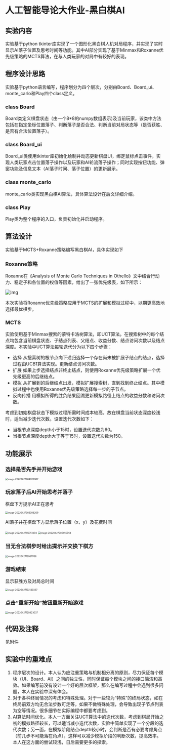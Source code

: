 # 人工智能导论大作业-黑白棋AI

## 实验内容

实验基于python tkinter库实现了一个图形化黑白棋人机对局程序，并实现了实时显示AI落子位置及思考时间等功能。其中AI部分实现了基于Minmax和Roxanne优先级策略的MCTS算法，在与人类玩家的对局中有较好的表现。

## 程序设计思路

实验基于python语言编写，程序划分为四个层次，分别由Board、Board_ui、monte_carlo和Play四个class定义。

### class Board

Board类定义棋盘状态（由一个8*8的numpy数组表示)及当前玩家，该类中方法包括在指定坐标位置落子、判断落子是否合法、判断当前对局状态等（是否获胜、是否有合法位置落子）。

### class Board_ui

Board_ui类使用tkinter库初始化绘制并动态更新棋盘UI，绑定鼠标点击事件，实现人类玩家点击位置落子操作以及玩家和AI轮流落子操作；同时实现按钮功能、弹窗功能及信息文本（AI落子时间、落子位置）的更新展示。

### class monte_carlo

monte_carlo类实现黑白棋AI算法，具体算法设计在后文详细介绍。

### class Play

Play类为整个程序的入口，负责初始化并启动程序。

## 算法设计

实验基于MCTS+Roxanne策略编写黑白棋AI，具体实现如下

### Roxanne策略

Roxanne在《Analysis of Monte Carlo Techniques in Othello》文中结合行动力、稳定子和各位置的权值等因素，给出了一张优先级表，如下所示：

![img](https://camo.githubusercontent.com/50f5c13d3df3d4d1d08e690549d786335ac3d60e329400d285cf93fc17885e12/687474703a2f2f692e696d6775722e636f6d2f347830716b35642e706e67)

本次实验将Roxanne优先级策略应用于MCTS的扩展和模拟过程中，以期更高效地选择最优棋步。

### MCTS

实验使用基于Minmax搜索的蒙特卡洛树算法，即UCT算法。在搜索树中的每个结点均包含当前棋盘状态、子结点列表、父结点、收益分数、结点访问次数以及结点深度。本实验中UCT算法每轮迭代分为以下四个步骤：

- 选择 从搜索树的根节点向下递归选择一个存在尚未被扩展子结点的结点，选择过程由UCB1算法实现。更新结点访问次数。
- 扩展 如果上步选择结点非终止结点，则使用Roxanne优先级策略扩展一个优先级更高的后继结点。
- 模拟 从扩展到的后继结点出发，模拟扩展搜索树，直到找到终止结点。其中模拟过程中也使用Roxanne优先级策略选择每一步的子节点。
- 反向传播 用模拟所得的胜负结果回溯更新模拟路径上结点的收益分数和访问次数。

考虑到初始棋盘状态下模拟过程所需时间成本较高，故在棋盘当前状态深度较浅时，适当减少迭代次数。设置迭代次数如下：

- 当根节点深度depth小于15时，设置迭代次数为60。
- 当根节点深度depth大于等于15时，设置迭代次数为150。

## 功能展示

### 选择是否先手并开始游戏

<img src="https://github.com/HansSunY/Reversi/blob/main/IMG/image-20220427084920987.png" alt="image-20220427084920987" style="zoom:50%;" />

### 玩家落子后AI开始思考并落子

棋盘下方提示AI正在思考

<img src="https://github.com/HansSunY/Reversi/blob/main/IMG/image-20220427085306209.png" alt="image-20220427085306209" style="zoom:50%;" />

AI落子并在棋盘下方显示落子位置（x，y）及花费时间

<img src="https://github.com/HansSunY/Reversi/blob/main/IMG/image-20220427110751494.png" alt="image-20220427110751494" style="zoom: 50%;" />

<img src="https://github.com/HansSunY/Reversi/blob/main/IMG/image-20220427085450954.png" alt="image-20220427085450954" style="zoom:50%;" />





### 当无合法棋步时给出提示并交换下棋方

<img src="https://github.com/HansSunY/Reversi/blob/main/IMG/image-20220427120611186.png" alt="image-20220427120611186" style="zoom:50%;" />

### 游戏结束

显示获胜方及对局总时间

<img src="https://github.com/HansSunY/Reversi/blob/main/IMG/image-20220427102140337.png" alt="image-20220427102140337" style="zoom:50%;" />

### 点击“重新开始”按钮重新开始游戏

<img src="https://github.com/HansSunY/Reversi/blob/main/IMG/image-20220427120823037.png" alt="image-20220427120823037" style="zoom:50%;" />

## 代码及注释

见附件

## 实验中的重难点

1. 程序层次的设计。本人认为应注重策略与机制相分离的原则，尽力保证每个模块（UI、Board、AI）之间的独立性，同时保证每个模块之间的接口简洁和高效。如果编写前没有设计一个好的层次框架，那么在编写过程中会遇到很多问题，本人在实验中深有体会。
2. 对于各种终局情况的考虑和特殊处理。对于一些较为“特殊”的终局状态，如在终局前双方均无合法步数可走等，如果不做特殊处理，会导致出现子节点列表为空等情况。很多细节在实际编程中都要考虑到。
3. AI算法时间优化。本人一方面关注UCT算法中的迭代次数，考虑到棋局开始之初的模拟路径较长，可以适当减小迭代次数，实验中简单实现了一个分段的迭代次数；另一面，在模拟阶段结点depth较小时，会判断是否有必要考虑角点（前几步不可能落在角点），这样可以减少模拟阶段的判断次数，提高效率。本人在这方面的尝试较浅，日后需要更多的探索。
